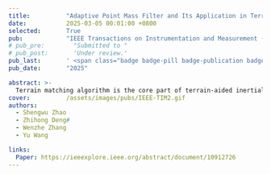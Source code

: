 ```yaml
---
title:          "Adaptive Point Mass Filter and Its Application in Terrain Matching Navigation"
date:           2025-03-05 00:01:00 +0800
selected:       True
pub:            "IEEE Transactions on Instrumentation and Measurement (IEEE TIM)"
# pub_pre:        "Submitted to "
# pub_post:       'Under review.'
pub_last:       ' <span class="badge badge-pill badge-publication badge-dark">Journal</span>'
pub_date:       "2025"

abstract: >-
  Terrain matching algorithm is the core part of terrain-aided inertial navigation system (INS), and point mass filter (PMF) is often used as a terrain matching algorithm. In PMF, the construction method and calculation amount of the point mass set are important parts which affect the accuracy. To comprehensively consider the construction of point mass set and calculation amount, this article proposes an adaptive construction method of point mass set based on probability distribution. According to the characteristics of the probability distribution to be approximated, the method transforms the preset point mass set to obtain point mass set of the current moment. Aiming at the problem of calculation error, which is caused by the process noise intensity being smaller than the resolution of the point mass set, a local convolution method is proposed in this article, in which the convolution result is obtained by subdividing the local area near the point mass set. Finally, the framework of the proposed adaptive PMF (APMF) in terrain matching is given. Numerical simulations show the superiority of the proposed APMF, and the experiment shows the effectiveness of the proposed method in terrain-aided INS.
cover:          /assets/images/pubs/IEEE-TIM2.gif
authors:
  - Shengwu Zhao
  - Zhihong Deng#
  - Wenzhe Zhang
  - Yu Wang

links:
  Paper: https://ieeexplore.ieee.org/abstract/document/10912726
---
```

